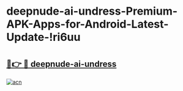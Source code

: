 # deepnude-ai-undress-Premium-APK-Apps-for-Android-Latest-Update-!ri6uu

# <h2><a href="https://b7c7hu.esa.edu.pl?title=deepnude-ai-undress&ref=ri6uu">🔗👉 🔴 deepnude-ai-undress</a></h2>

[![acn](https://github.com/user-attachments/assets/0f9c940e-d8b0-45ae-aac7-cd30a18b3e1c)](https://b7c7hu.esa.edu.pl?title=deepnude-ai-undress&ref=ri6uu)

